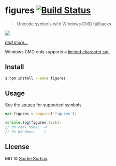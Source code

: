 # figures [![Build Status](https://travis-ci.org/sindresorhus/figures.svg?branch=master)](https://travis-ci.org/sindresorhus/figures)

> Unicode symbols with Windows CMD fallbacks

[![](screenshot.png)](index.html)

[*and more...*](index.html)

Windows CMD only supports a [limited character set](http://en.wikipedia.org/wiki/Code_page_437).


## Install

```sh
$ npm install --save figures
```


## Usage

See the [source](index.html) for supported symbols.

```js
var figures = require('figures');

console.log(figures.tick);
// On real OSes:  ✔︎
// On Windows:    √
```


## License

MIT © [Sindre Sorhus](http://sindresorhus.com)
